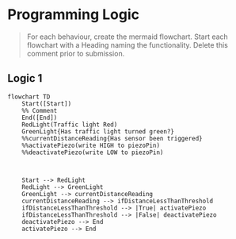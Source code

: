# Programming Logic

> For each behaviour, create the mermaid flowchart. Start each flowchart with a Heading naming the functionality. Delete this comment prior to submission.

## Logic 1

```mermaid
flowchart TD
    Start([Start])
    %% Comment
    End([End])
    RedLight(Traffic light Red)
    GreenLight{Has traffic light turned green?}
    %%currentDistanceReading{Has sensor been triggered}
    %%activatePiezo(write HIGH to piezoPin)
    %%deactivatePiezo(write LOW to piezoPin)

   

    Start --> RedLight
    RedLight --> GreenLight
    GreenLight --> currentDistanceReading
    currentDistanceReading --> ifDistanceLessThanThreshold
    ifDistanceLessThanThreshold --> |True| activatePiezo
    ifDistanceLessThanThreshold --> |False| deactivatePiezo
    deactivatePiezo --> End
    activatePiezo --> End
```